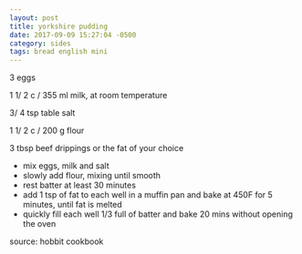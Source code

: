 ```yaml
---
layout: post
title: yorkshire pudding
date: 2017-09-09 15:27:04 -0500
category: sides
tags: bread english mini
---
```

3 eggs  
  
1 1/ 2 c / 355 ml milk, at room temperature  
  
3/ 4 tsp table salt  
  
1 1/ 2 c / 200 g flour  
  
3 tbsp beef drippings or the fat of your choice  
<ul>
 	<li>mix eggs, milk and salt</li>
 	<li>slowly add flour, mixing until smooth</li>
 	<li>rest batter at least 30 minutes</li>
 	<li>add 1 tsp of fat to each well in a muffin pan and bake at 450F for 5 minutes, until fat is melted</li>
 	<li>quickly fill each well 1/3 full of batter and bake 20 mins without opening the oven</li>
</ul>
source: hobbit cookbook  
